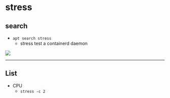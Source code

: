 # stress

## search
* `apt search stress`
  * stress test a containerd daemon


[<img src="https://i.imgur.com/huEU6ZL.png">](https://i.imgur.com/huEU6ZL.png)

---

## List
* CPU
  * `stress -c 2`

